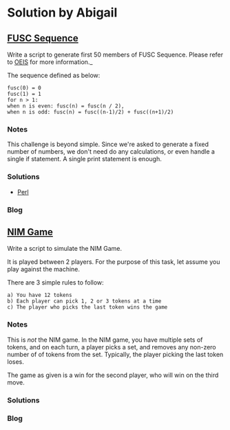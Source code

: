 # Solution by Abigail
## [FUSC Sequence](https://perlweeklychallenge.org/blog/perl-weekly-challenge-104/#TASK1)

Write a script to generate first 50 members of FUSC Sequence. Please
refer to [OEIS](https://oeis.org/A002487) for more information._

The sequence defined as below:

~~~~
fusc(0) = 0
fusc(1) = 1
for n > 1:
when n is even: fusc(n) = fusc(n / 2),
when n is odd: fusc(n) = fusc((n-1)/2) + fusc((n+1)/2)
~~~~

### Notes
This challenge is beyond simple. Since we're asked to generate a
fixed number of numbers, we don't need do any calculations, or
even handle a single if statement. A single print statement is enough.

### Solutions
* [Perl](perl/ch-1.pl)

### Blog


## [NIM Game](https://perlweeklychallenge.org/blog/perl-weekly-challenge-104/#TASK2)
Write a script to simulate the NIM Game.

It is played between 2 players. For the purpose of this task, let
assume you play against the machine.

There are 3 simple rules to follow:
~~~~
a) You have 12 tokens
b) Each player can pick 1, 2 or 3 tokens at a time
c) The player who picks the last token wins the game
~~~~

### Notes
This is *not* the NIM game. In the NIM game, you have multiple sets
of tokens, and on each turn, a player picks a set, and removes any
non-zero number of of tokens from the set. Typically, the player
picking the last token loses.

The game as given is a win for the second player, who will win on
the third move.

### Solutions

### Blog
